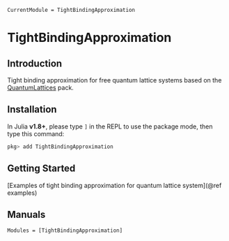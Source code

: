 ```@meta
CurrentModule = TightBindingApproximation
```

# TightBindingApproximation

## Introduction

Tight binding approximation for free quantum lattice systems based on the [QuantumLattices](https://github.com/Quantum-Many-Body/QuantumLattices.jl) pack.

## Installation

In Julia **v1.8+**, please type `]` in the REPL to use the package mode, then type this command:

```julia
pkg> add TightBindingApproximation
```

## Getting Started

[Examples of tight binding approximation for quantum lattice system](@ref examples)

## Manuals

```@autodocs
Modules = [TightBindingApproximation]
```

